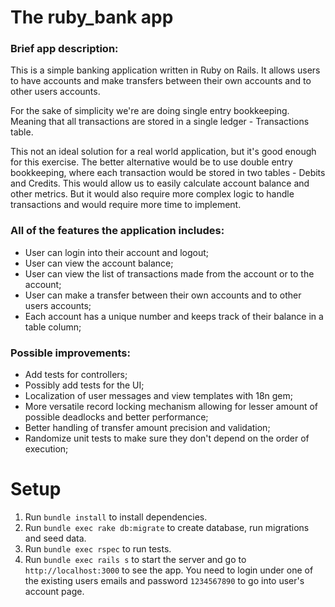 # The ruby_bank app

### Brief app description:
This is a simple banking application written in Ruby on Rails. It allows users to have accounts and make transfers between their own accounts and to other users accounts.

For the sake of simplicity we're are doing single entry bookkeeping. Meaning that all transactions are stored in a single ledger - Transactions table.

This not an ideal solution for a real world application, but it's good enough for this exercise.
The better alternative would be to use double entry bookkeeping, where each transaction would be stored in two tables - Debits and Credits. This would allow us to easily calculate account balance and other metrics. But it would also require more complex logic to handle transactions and would require more time to implement.

### All of the features the application includes:
- User can login into their account and logout;
- User can view the account balance;
- User can view the list of transactions made from the account or to the account;
- User can make a transfer between their own accounts and to other users accounts;
- Each account has a unique number and keeps track of their balance in a table column;

### Possible improvements:
- Add tests for controllers;
- Possibly add tests for the UI;
- Localization of user messages and view templates with 18n gem;
- More versatile record locking mechanism allowing for lesser amount of possible deadlocks and better performance;
- Better handling of transfer amount precision and validation;
- Randomize unit tests to make sure they don't depend on the order of execution;


# Setup
1. Run `bundle install` to install dependencies.
2. Run `bundle exec rake db:migrate` to create database, run migrations and seed data.
3. Run `bundle exec rspec` to run tests.
4. Run `bundle exec rails s` to start the server and go to `http://localhost:3000` to see the app.
You need to login under one of the existing users emails and password `1234567890` to go into user's account page.